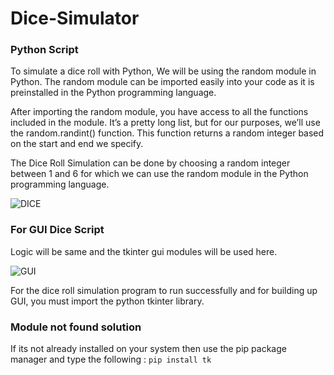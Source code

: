 # Dice-Simulator
### Python Script

To simulate a dice roll with Python, We will be using the random module in Python. The random module can be imported easily into your code as it is preinstalled in the Python programming language. 

After importing the random module, you have access to all the functions included in the module. It’s a pretty long list, but for our purposes, we’ll use the random.randint() function. This function returns a random integer based on the start and end we specify.

The Dice Roll Simulation can be done by choosing a random integer between 1 and 6 for which we can use the random module in the Python programming language.

![DICE](https://user-images.githubusercontent.com/114828437/193422430-c59bf2f1-8231-464b-9a85-006873cf3a2a.jpg)

### For GUI Dice Script

Logic will be same and the tkinter gui modules will be used here.

![GUI](https://user-images.githubusercontent.com/92037940/193423257-66cfd0bb-aeb4-4cf3-90a4-395eff4c9174.png)

For the dice roll simulation program to run successfully and for building up GUI, you must import the python tkinter library.

### Module not found solution

If its not already installed on your system then use the pip package manager and type the following :
`pip install tk`
